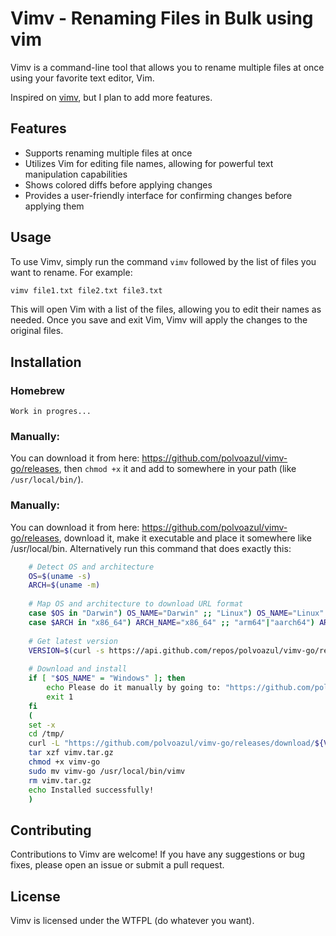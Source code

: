 # Vimv - Renaming Files in Bulk using vim

Vimv is a command-line tool that allows you to rename multiple files at once using your favorite text editor, Vim.

Inspired on [vimv](https://github.com/thameera/vimv), but I plan to add more features.

## Features

* Supports renaming multiple files at once
* Utilizes Vim for editing file names, allowing for powerful text manipulation capabilities
* Shows colored diffs before applying changes
* Provides a user-friendly interface for confirming changes before applying them

## Usage

To use Vimv, simply run the command `vimv` followed by the list of files you want to rename. For example:
```bash
vimv file1.txt file2.txt file3.txt
```
This will open Vim with a list of the files, allowing you to edit their names as needed. Once you save and exit Vim, Vimv will apply the changes to the original files.

## Installation

### Homebrew
    Work in progres...

### Manually:
You can download it from here: https://github.com/polvoazul/vimv-go/releases, then `chmod +x` it and add to somewhere in your path (like `/usr/local/bin/`).

### Manually:
You can download it from here: https://github.com/polvoazul/vimv-go/releases, download it, make it executable and place it somewhere like /usr/local/bin. Alternatively run this command that does exactly this:

```bash
    # Detect OS and architecture
    OS=$(uname -s)
    ARCH=$(uname -m)
    
    # Map OS and architecture to download URL format
    case $OS in "Darwin") OS_NAME="Darwin" ;; "Linux") OS_NAME="Linux" ;; "MINGW"*|"MSYS"*|"CYGWIN"*) OS_NAME="Windows" ;; *) echo "Unsupported OS: $OS" ; exit 1 ;; esac
    case $ARCH in "x86_64") ARCH_NAME="x86_64" ;; "arm64"|"aarch64") ARCH_NAME="arm64" ;; "i386"|"i686") ARCH_NAME="i386" ;; *) echo "Unsupported architecture: $ARCH" ; exit 1 ;; esac
    
    # Get latest version
    VERSION=$(curl -s https://api.github.com/repos/polvoazul/vimv-go/releases/latest | grep -o '"tag_name": "v[^"]*"' | cut -d'"' -f4)
    
    # Download and install
    if [ "$OS_NAME" = "Windows" ]; then
        echo Please do it manually by going to: "https://github.com/polvoazul/vimv-go/releases/download/${VERSION}/vimv-go_${OS_NAME}_${ARCH_NAME}.zip"
        exit 1
    fi
    (
    set -x
    cd /tmp/
    curl -L "https://github.com/polvoazul/vimv-go/releases/download/${VERSION}/vimv-go_${OS_NAME}_${ARCH_NAME}.tar.gz" -o /tmp/vimv.tar.gz
    tar xzf vimv.tar.gz
    chmod +x vimv-go
    sudo mv vimv-go /usr/local/bin/vimv
    rm vimv.tar.gz
    echo Installed successfully!
    )
```

## Contributing

Contributions to Vimv are welcome! If you have any suggestions or bug fixes, please open an issue or submit a pull request.


## License

Vimv is licensed under the WTFPL (do whatever you want).